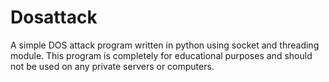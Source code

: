 # Dosattack
A simple DOS attack program written in python using socket and threading module. This program is completely for educational purposes and should not be used on any private servers or computers.
